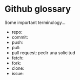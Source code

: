 # Github glossary

Some important terminology...

- repo: 
- commit: 
- push: 
- pull: 
- pull request: pedir una solicitud
- fetch: 
- fork: 
- clone: 
- issue: 
